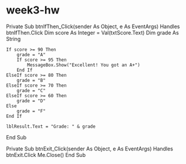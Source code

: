 # week3-hw


Private Sub btnIfThen_Click(sender As Object, e As EventArgs) Handles btnIfThen.Click
    Dim score As Integer = Val(txtScore.Text)
    Dim grade As String

    If score >= 90 Then
        grade = "A"
        If score >= 95 Then
            MessageBox.Show("Excellent! You got an A+")
        End If
    ElseIf score >= 80 Then
        grade = "B"
    ElseIf score >= 70 Then
        grade = "C"
    ElseIf score >= 60 Then
        grade = "D"
    Else
        grade = "F"
    End If

    lblResult.Text = "Grade: " & grade
End Sub


Private Sub btnExit_Click(sender As Object, e As EventArgs) Handles btnExit.Click
    Me.Close()
End Sub



